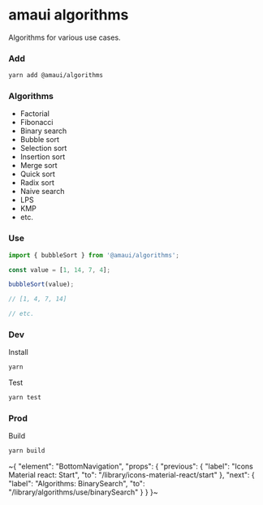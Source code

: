 
# amaui algorithms

Algorithms for various use cases.

### Add

```bash
yarn add @amaui/algorithms
```

### Algorithms
- Factorial
- Fibonacci
- Binary search
- Bubble sort
- Selection sort
- Insertion sort
- Merge sort
- Quick sort
- Radix sort
- Naive search
- LPS
- KMP
- etc.

### Use

```ts
import { bubbleSort } from '@amaui/algorithms';

const value = [1, 14, 7, 4];

bubbleSort(value);

// [1, 4, 7, 14]

// etc.
```

### Dev

Install

```bash
yarn
```

Test

```bash
yarn test
```

### Prod

Build

```bash
yarn build
```

~{
  "element": "BottomNavigation",
  "props": {
    "previous": {
      "label": "Icons Material react: Start",
      "to": "/library/icons-material-react/start"
    },
    "next": {
      "label": "Algorithms: BinarySearch",
      "to": "/library/algorithms/use/binarySearch"
    }
  }
}~

